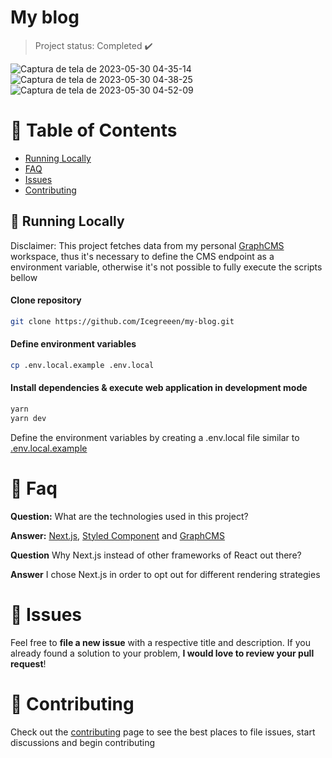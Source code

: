 <h1 align="left">
    <a">My blog</a>
</h1>

> Project status: Completed :heavy_check_mark:

![Captura de tela de 2023-05-30 04-35-14](https://github.com/Icegreeen/my-blog/assets/56550632/3081b31d-c84f-4073-a1b2-4c5693dd4cd6)
![Captura de tela de 2023-05-30 04-38-25](https://github.com/Icegreeen/my-blog/assets/56550632/40011cd8-320f-4c2d-86c0-2e99dc522c41)
![Captura de tela de 2023-05-30 04-52-09](https://github.com/Icegreeen/my-blog/assets/56550632/7a8e7769-1af6-4656-8410-c895d5d3860e)
                                  
# :pushpin: Table of Contents

* [Running Locally](#construction_worker-running-locally)
* [FAQ](#postbox-faq)
* [Issues](#bug-issues)
* [Contributing](#tada-contributing)

## :construction_worker: Running Locally

Disclaimer: This project fetches data from my personal [GraphCMS](https://graphcms.com/) workspace, thus it's necessary to define the CMS endpoint as a environment variable, otherwise it's not possible to fully execute the scripts bellow

#### Clone repository
```bash
git clone https://github.com/Icegreeen/my-blog.git
```

#### Define environment variables
```bash
cp .env.local.example .env.local
```

#### Install dependencies & execute web application in development mode
```bash
yarn
yarn dev
```

Define the environment variables by creating a .env.local file similar to [.env.local.example](https://github.com/Icegreeen/my-blog.git.env.local.example)

# :postbox: Faq

**Question:** What are the technologies used in this project?

**Answer:** [Next.js](https://nextjs.org/), [Styled Component](https://styled-components.com/) and [GraphCMS](https://graphcms.com/)

**Question** Why Next.js instead of other frameworks of React out there?

**Answer** I chose Next.js in order to opt out for different rendering strategies

# :bug: Issues

Feel free to **file a new issue** with a respective title and description. If you already found a solution to your problem, **I would love to review your pull request**!

# :tada: Contributing

Check out the [contributing](https://github.com/Icegreeen/my-blog/blob/main/CONTRIBUTING.md) page to see the best places to file issues, start discussions and begin contributing



